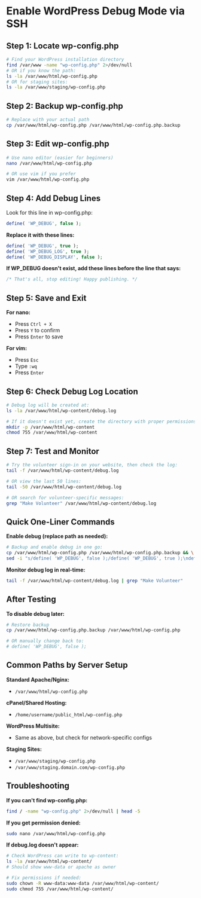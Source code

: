 # Enable WordPress Debug Mode via SSH

## Step 1: Locate wp-config.php

```bash
# Find your WordPress installation directory
find /var/www -name "wp-config.php" 2>/dev/null
# OR if you know the path:
ls -la /var/www/html/wp-config.php
# OR for staging sites:
ls -la /var/www/staging/wp-config.php
```

## Step 2: Backup wp-config.php

```bash
# Replace with your actual path
cp /var/www/html/wp-config.php /var/www/html/wp-config.php.backup
```

## Step 3: Edit wp-config.php

```bash
# Use nano editor (easier for beginners)
nano /var/www/html/wp-config.php

# OR use vim if you prefer
vim /var/www/html/wp-config.php
```

## Step 4: Add Debug Lines

Look for this line in wp-config.php:

```php
define( 'WP_DEBUG', false );
```

**Replace it with these lines:**

```php
define( 'WP_DEBUG', true );
define( 'WP_DEBUG_LOG', true );
define( 'WP_DEBUG_DISPLAY', false );
```

**If WP_DEBUG doesn't exist, add these lines before the line that says:**

```php
/* That's all, stop editing! Happy publishing. */
```

## Step 5: Save and Exit

**For nano:**

- Press `Ctrl + X`
- Press `Y` to confirm
- Press `Enter` to save

**For vim:**

- Press `Esc`
- Type `:wq`
- Press `Enter`

## Step 6: Check Debug Log Location

```bash
# Debug log will be created at:
ls -la /var/www/html/wp-content/debug.log

# If it doesn't exist yet, create the directory with proper permissions:
mkdir -p /var/www/html/wp-content
chmod 755 /var/www/html/wp-content
```

## Step 7: Test and Monitor

```bash
# Try the volunteer sign-in on your website, then check the log:
tail -f /var/www/html/wp-content/debug.log

# OR view the last 50 lines:
tail -50 /var/www/html/wp-content/debug.log

# OR search for volunteer-specific messages:
grep "Make Volunteer" /var/www/html/wp-content/debug.log
```

## Quick One-Liner Commands

**Enable debug (replace path as needed):**

```bash
# Backup and enable debug in one go:
cp /var/www/html/wp-config.php /var/www/html/wp-config.php.backup && \
sed -i "s/define( 'WP_DEBUG', false );/define( 'WP_DEBUG', true );\ndefine( 'WP_DEBUG_LOG', true );\ndefine( 'WP_DEBUG_DISPLAY', false );/" /var/www/html/wp-config.php
```

**Monitor debug log in real-time:**

```bash
tail -f /var/www/html/wp-content/debug.log | grep "Make Volunteer"
```

## After Testing

**To disable debug later:**

```bash
# Restore backup
cp /var/www/html/wp-config.php.backup /var/www/html/wp-config.php

# OR manually change back to:
# define( 'WP_DEBUG', false );
```

## Common Paths by Server Setup

**Standard Apache/Nginx:**

- `/var/www/html/wp-config.php`

**cPanel/Shared Hosting:**

- `/home/username/public_html/wp-config.php`

**WordPress Multisite:**

- Same as above, but check for network-specific configs

**Staging Sites:**

- `/var/www/staging/wp-config.php`
- `/var/www/staging.domain.com/wp-config.php`

## Troubleshooting

**If you can't find wp-config.php:**

```bash
find / -name "wp-config.php" 2>/dev/null | head -5
```

**If you get permission denied:**

```bash
sudo nano /var/www/html/wp-config.php
```

**If debug.log doesn't appear:**

```bash
# Check WordPress can write to wp-content:
ls -la /var/www/html/wp-content/
# Should show www-data or apache as owner

# Fix permissions if needed:
sudo chown -R www-data:www-data /var/www/html/wp-content/
sudo chmod 755 /var/www/html/wp-content/
```
